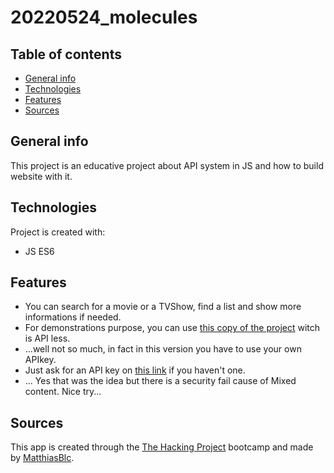 # 20220524_molecules

## Table of contents
* [General info](#general-info)
* [Technologies](#technologies)
* [Features](#features)
* [Sources](#sources)

## General info
This project is an educative project about API system in JS and how to build website with it.
	
## Technologies
Project is created with:
* JS ES6
	
## Features
* You can search for a movie or a TVShow, find a list and show more informations if needed.
* For demonstrations purpose, you can use [this copy of the project](https://matthiasblc.github.io/20220721_API_FilmList_API_less/) witch is API less.
* ...well not so much, in fact in this version you have to use your own APIkey.
* Just ask for an API key on [this link](http://www.omdbapi.com/apikey.aspx) if you haven't one.
* ... Yes that was the idea but there is a security fail cause of Mixed content. Nice try...

## Sources
This app is created through the [The Hacking Project](https://www.thehackingproject.org) bootcamp and made by [MatthiasBlc](https://github.com/MatthiasBlc).